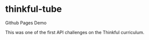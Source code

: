 # thinkful-tube
Github Pages Demo

This was one of the first API challenges on the Thinkful curriculum.
